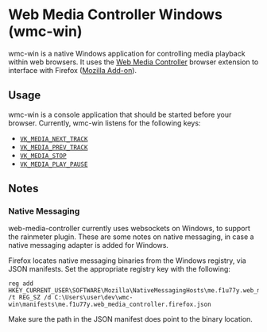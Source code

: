 # Web Media Controller Windows (wmc-win)

wmc-win is a native Windows application for controlling media playback within web browsers.
It uses the [Web Media Controller](https://github.com/f1u77y/web-media-controller) browser extension to interface with Firefox ([Mozilla Add-on](https://addons.mozilla.org/en-US/firefox/addon/web-media-controller/)).

## Usage
wmc-win is a console application that should be started before your browser.
Currently, wmc-win listens for the following keys:

* [`VK_MEDIA_NEXT_TRACK`](https://referencesource.microsoft.com/windowsbase/R/5069862b166d95f1.html)
* [`VK_MEDIA_PREV_TRACK`](https://referencesource.microsoft.com/windowsbase/R/5df9df218d733fe0.html)
* [`VK_MEDIA_STOP`](https://referencesource.microsoft.com/windowsbase/R/ff4207f203a7a13c.html)
* [`VK_MEDIA_PLAY_PAUSE`](https://referencesource.microsoft.com/windowsbase/R/2493a61114ea6df8.html)

## Notes

### Native Messaging
web-media-controller currently uses websockets on Windows, to support the rainmeter plugin.
These are some notes on native messaging, in case a native messaging adapter is added for Windows.

Firefox locates native messaging binaries from the Windows registry, via JSON manifests.
Set the appropriate registry key with the following:

    reg add HKEY_CURRENT_USER\SOFTWARE\Mozilla\NativeMessagingHosts\me.f1u77y.web_media_controller /t REG_SZ /d C:\Users\user\dev\wmc-win\manifests\me.f1u77y.web_media_controller.firefox.json

Make sure the path in the JSON manifest does point to the binary location.
